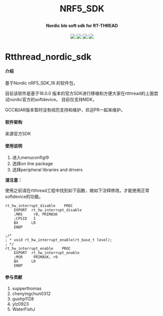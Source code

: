 
<h1 align="center" style="margin: 30px 0 30px; font-weight: bold;">NRF5_SDK</h1>
<h4 align="center">Nordic ble soft sdk for RT-THREAD</h4>
<p align="center">
	<a href="https://github.com/supperthomas/nrf5x_sdk/stargazers"><img src="https://img.shields.io/github/stars/supperthomas/nrf5x_sdk?style=flat-square&logo=GitHub"></a>
	<a href="https://github.com/supperthomas/nrf5x_sdk/network/members"><img src="https://img.shields.io/github/forks/supperthomas/nrf5x_sdk?style=flat-square&logo=GitHub"></a>
	<a href="https://github.com/supperthomas/nrf5x_sdk/watchers"><img src="https://img.shields.io/github/watchers/supperthomas/nrf5x_sdk?style=flat-square&logo=GitHub"></a>
	<a href="https://github.com/supperthomas/nrf5x_sdk/issues"><img src="https://img.shields.io/github/issues/supperthomas/nrf5x_sdk.svg?style=flat-square&logo=GitHub"></a>
</p>

# Rtthread_nordic_sdk

#### 介绍
基于Nordic  nRF5_SDK_16 的软件包，

目前该软件是基于16.0.0 版本的官方SDK进行移植和方便大家在rtthread的上面尝试nordic官方的softdevice。
目前仅支持MDK， 

GCC和IAR版本暂时没有经历支持和维护，欢迎PR一起来维护。



#### 软件架构
来源官方SDK

#### 使用说明

1.  进入menuconfig中
2.  选择on line package
3.  选择peripheral libraries and drivers

**请注意：**

使用之前请在rtthread工程中找到如下函数，做如下注释修改。才能使用正常softdevice的功能。

```
rt_hw_interrupt_disable    PROC
    EXPORT  rt_hw_interrupt_disable
    ;MRS     r0, PRIMASK
    ;CPSID   I
    BX      LR
    ENDP

;/*
; * void rt_hw_interrupt_enable(rt_base_t level);
; */
rt_hw_interrupt_enable    PROC
    EXPORT  rt_hw_interrupt_enable
    ;MSR     PRIMASK, r0
    BX      LR
    ENDP
```



#### 参与贡献

1.  supperthomas
2. chenyingchun0312
3. guohp1128
4. ylz0923
5. WaterFishJ
